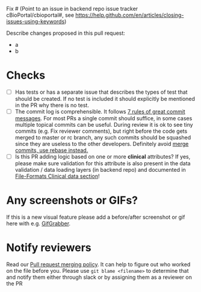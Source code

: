 Fix # (Point to an issue in backend repo issue tracker cBioPortal/cbioportal#, see https://help.github.com/en/articles/closing-issues-using-keywords)

Describe changes proposed in this pull request:
- a
- b

# Checks
- [ ] Has tests or has a separate issue that describes the types of test that should be created. If no test is included it should explicitly be mentioned in the PR why there is no test.
- [ ] The commit log is comprehensible. It follows [7 rules of great commit messages](http://chris.beams.io/posts/git-commit/). For most PRs a single commit should suffice, in some cases multiple topical commits can be useful. During review it is ok to see tiny commits (e.g. Fix reviewer comments), but right before the code gets merged to master or rc branch, any such commits should be squashed since they are useless to the other developers. Definitely avoid [merge commits, use rebase instead.](http://nathanleclaire.com/blog/2014/09/14/dont-be-scared-of-git-rebase/)
- [ ] Is this PR adding logic based on one or more **clinical** attributes? If yes, please make sure validation for this attribute is also present in the data validation / data loading layers (in backend repo) and documented in [File-Formats Clinical data section](https://github.com/cBioPortal/cbioportal/blob/master/docs/File-Formats.md#clinical-data)!

# Any screenshots or GIFs?
If this is a new visual feature please add a before/after screenshot or gif
here with e.g. [GifGrabber](http://www.gifgrabber.com/).

# Notify reviewers
Read our [Pull request merging
policy](../CONTRIBUTING.md#pull-request-merging-policy). It can help to figure out who worked on the
file before you. Please use `git blame <filename>` to determine that
and notify them either through slack or by assigning them as a reviewer on the PR
